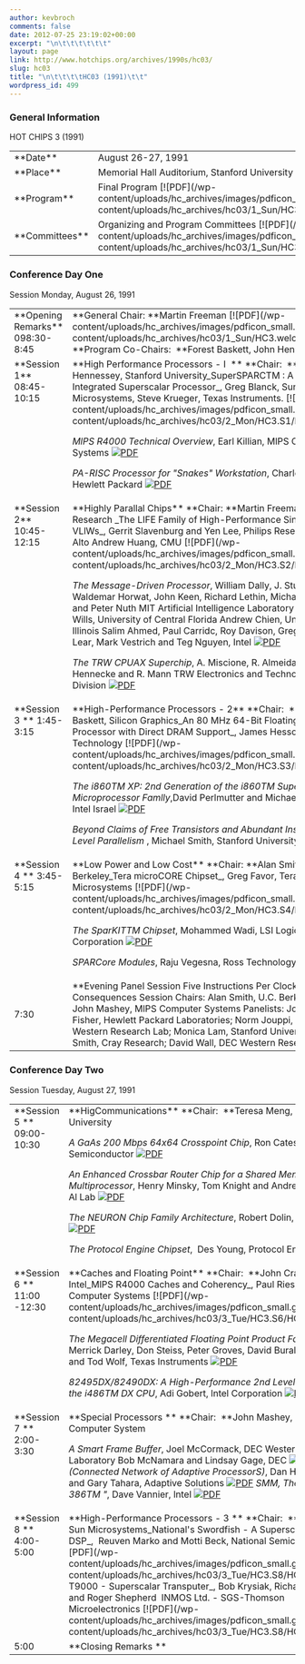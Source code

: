 ```yaml
---
author: kevbroch
comments: false
date: 2012-07-25 23:19:02+00:00
excerpt: "\n\t\t\t\t\t\t"
layout: page
link: http://www.hotchips.org/archives/1990s/hc03/
slug: hc03
title: "\n\t\t\t\tHC03 (1991)\t\t"
wordpress_id: 499
---
```



				







### General Information


<table style="width: 100%;" >
<tbody >
<tr >
HOT CHIPS 3 (1991)
</tr>
<tr >

<td width="20%" >**Date**
</td>

<td >August 26-27, 1991
</td>
</tr>
<tr >

<td >**Place**
</td>

<td >Memorial Hall Auditorium, Stanford University
</td>
</tr>
<tr >

<td >**Program**
</td>

<td >Final Program [![PDF](/wp-content/uploads/hc_archives/images/pdficon_small.gif)](/wp-content/uploads/hc_archives/hc03/1_Sun/HC3.program.pdf)
</td>
</tr>
<tr >

<td >**Committees**
</td>

<td >Organizing and Program Committees [![PDF](/wp-content/uploads/hc_archives/images/pdficon_small.gif)](/wp-content/uploads/hc_archives/hc03/1_Sun/HC3.committee.pdf)
</td>
</tr>
</tbody>
</table>


### 




### Conference Day One


<table style="width: 100%;" >
<tbody >
<tr >
Session
Monday, August 26, 1991
</tr>
<tr valign="top" >

<td >**Opening Remarks**
098:30-8:45
</td>

<td >**General Chair: **Martin Freeman [![PDF](/wp-content/uploads/hc_archives/images/pdficon_small.gif)](/wp-content/uploads/hc_archives/hc03/1_Sun/HC3.welcome.pdf)
**Program Co-Chairs:  **Forest Baskett, John Hennessey
</td>
</tr>
<tr valign="top" >

<td height="229" >**Session 1**
08:45-10:15
</td>

<td >**High Performance Processors - I  **
**Chair:  **John Hennessey, Stanford University_SuperSPARCTM : A Fully Integrated Superscalar Processor_, Greg Blanck, Sun Microsystems, Steve Krueger, Texas Instruments. [![PDF](/wp-content/uploads/hc_archives/images/pdficon_small.gif)](/wp-content/uploads/hc_archives/hc03/2_Mon/HC3.S1/HC3.1.1.pdf)

_MlPS R4000 Technical Overview_, Earl Killian, MlPS Computer Systems [![PDF](/wp-content/uploads/hc_archives/images/pdficon_small.gif)](/wp-content/uploads/hc_archives/hc03/2_Mon/HC3.S1/HC3.1.2.pdf)

_PA-RISC Processor for "Snakes" Workstation_, Charles Kohlhardt, Hewlett Packard [![PDF](/wp-content/uploads/hc_archives/images/pdficon_small.gif)](/wp-content/uploads/hc_archives/hc03/2_Mon/HC3.S1/HC3.1.3.pdf)
</td>
</tr>
<tr valign="top" >

<td >**Session 2**
10:45-12:15
</td>

<td >**Highly Parallal Chips**
**Chair: **Martin Freeman, Philips Research
_The LIFE Family of High-Performance Single Chip VLlWs_, Gerrit Slavenburg and Yen Lee, Philips Research Palo Alto
Andrew Huang, CMU [![PDF](/wp-content/uploads/hc_archives/images/pdficon_small.gif)](/wp-content/uploads/hc_archives/hc03/2_Mon/HC3.S2/HC3.2.1.pdf)

_The Message-Driven Processor_, William Dally, J. Stuart Fiske, Waldemar Horwat, John Keen, Richard Lethin, Michael Noakes and Peter Nuth MIT Artificial Intelligence Laboratory
D. Scott Wills, University of Central Florida
Andrew Chien, University of Illinois
Salim Ahmed, Paul Carridc, Roy Davison, Greg Fyler
Steve Lear, Mark Vestrich and Teg Nguyen, Intel [![PDF](/wp-content/uploads/hc_archives/images/pdficon_small.gif)](/wp-content/uploads/hc_archives/hc03/2_Mon/HC3.S2/HC3.2.2.pdf)

_The TRW CPUAX Superchip_, A. Miscione, R. Almeida, H. Hennecke and R. Mann TRW Electronics and Technology Division [![PDF](/wp-content/uploads/hc_archives/images/pdficon_small.gif)](/wp-content/uploads/hc_archives/hc03/2_Mon/HC3.S2/HC3.2.3.pdf)
</td>
</tr>
<tr valign="top" >

<td >**Session 3 **
1:45-3:15
</td>

<td >**High-Performance Processors - 2**
**Chair:  **Forest Baskett, Silicon Graphics_An 80 MHz 64-Bit Floating Point RISC Processor
with Direct DRAM Support_, James Hesson, Micron Technology [![PDF](/wp-content/uploads/hc_archives/images/pdficon_small.gif)](/wp-content/uploads/hc_archives/hc03/2_Mon/HC3.S3/HC3.3.1.pdf)

_The i860TM XP: 2nd Generation of the i860TM
Supercomputing Microprocessor Famlly_,David Perlmutter and Michael Kagan, Intel Israel [![PDF](/wp-content/uploads/hc_archives/images/pdficon_small.gif)](/wp-content/uploads/hc_archives/hc03/2_Mon/HC3.S3/HC3.3.2.pdf)

_Beyond Claims of Free Transistors and Abundant Instruction-Level Parallelism_ , Michael Smith, Stanford University [![PDF](/wp-content/uploads/hc_archives/images/pdficon_small.gif)](/wp-content/uploads/hc_archives/hc03/2_Mon/HC3.S3/HC3.3.3.pdf)
</td>
</tr>
<tr valign="top" >

<td height="155" >**Session 4 **
3:45-5:15
</td>

<td >**Low Power and Low Cost**
**Chair: **Alan Smith, U.C. Berkeley_Tera microCORE Chipset_, Greg Favor, Tera Microsystems [![PDF](/wp-content/uploads/hc_archives/images/pdficon_small.gif)](/wp-content/uploads/hc_archives/hc03/2_Mon/HC3.S4/HC3.4.1.pdf)

_The SparKITTM Chipset_, Mohammed Wadi, LSI Logic Corporation [![PDF](/wp-content/uploads/hc_archives/images/pdficon_small.gif)](/wp-content/uploads/hc_archives/hc03/2_Mon/HC3.S4/HC3.4.2.pdf)

_SPARCore Modules_, Raju Vegesna, Ross Technology [![PDF](/wp-content/uploads/hc_archives/images/pdficon_small.gif)](/wp-content/uploads/hc_archives/hc03/2_Mon/HC3.S4/HC3.4.3.pdf)
</td>
</tr>
<tr >

<td >7:30
</td>

<td >**Evening Panel Session
Five Instructions Per Clock: Truth or Consequences
Session Chairs: Alan Smith, U.C. Berkeley and
John Mashey, MlPS Computer Systems
Panelists: Joseph A Fisher, Hewlett Packard Laboratories; Norm Jouppi, DEC Western Research Lab;
Monica Lam, Stanford University;
James Smith, Cray Research;
David Wall, DEC Western Research Lab
**
</td>
</tr>
</tbody>
</table>



### Conference Day Two


<table style="width: 100%;" >
<tbody >
<tr >
Session
Tuesday, August 27, 1991
</tr>
<tr valign="top" >

<td >**Session 5 **
09:00-10:30
</td>

<td >**HigCommunications**
**Chair:  **Teresa Meng, Stanford University

_A GaAs 200 Mbps 64x64 Crosspoint Chip_, Ron Cates, Vitesse Semiconductor [![PDF](/wp-content/uploads/hc_archives/images/pdficon_small.gif)](/wp-content/uploads/hc_archives/hc03/3_Tue/HC3.S5/HC3.5.1.pdf)

_An Enhanced Crossbar Router Chip for a Shared Memory
Multiprocessor_, Henry Minsky, Tom Knight and Andre DeHon, MIT Al Lab [![PDF](/wp-content/uploads/hc_archives/images/pdficon_small.gif)](/wp-content/uploads/hc_archives/hc03/3_Tue/HC3.S5/HC3.5.2.pdf)

_The NEURON Chip Family Architecture_, Robert Dolin, Echelon [![PDF](/wp-content/uploads/hc_archives/images/pdficon_small.gif)](/wp-content/uploads/hc_archives/hc03/3_Tue/HC3.S5/HC3.5.3.pdf)

_The Protocol Engine Chipset_,  Des Young, Protocol Engines [![PDF](/wp-content/uploads/hc_archives/images/pdficon_small.gif)](/wp-content/uploads/hc_archives/hc03/3_Tue/HC3.S5/HC3.5.4.pdf)
</td>
</tr>
<tr valign="top" >

<td >**Session 6 **
11:00 -12:30
</td>

<td >**Caches and Floating Point**
**Chair:  **John Crawford, Intel_MlPS R4000 Caches and Coherency_, Paul Ries, MlPS Computer Systems [![PDF](/wp-content/uploads/hc_archives/images/pdficon_small.gif)](/wp-content/uploads/hc_archives/hc03/3_Tue/HC3.S6/HC3.6.1.pdf)

_The Megacell Differentiated Floating Point Product Family_, Merrick Darley, Don Steiss, Peter Groves, David Bural
Maria Gill and Tod Wolf, Texas Instruments [![PDF](/wp-content/uploads/hc_archives/images/pdficon_small.gif)](/wp-content/uploads/hc_archives/hc03/3_Tue/HC3.S6/HC3.6.2.pdf)

_82495DX/82490DX: A High-Performance 2nd Level Cache
for the i486TM DX CPU_, Adi Gobert, lntel Corporation [![PDF](/wp-content/uploads/hc_archives/images/pdficon_small.gif)](/wp-content/uploads/hc_archives/hc03/3_Tue/HC3.S6/HC3.6.3.pdf)
</td>
</tr>
<tr valign="top" >

<td >**Session 7 **
2:00-3:30
</td>

<td >**Special Processors **
**Chair:  **John Mashey, MlPS Computer System

_A Smart Frame Buffer_, Joel McCormack, DEC Western Research Laboratory Bob McNamara and Lindsay Gage, DEC [![PDF](/wp-content/uploads/hc_archives/images/pdficon_small.gif)](/wp-content/uploads/hc_archives/hc03/3_Tue/HC3.S7/HC3.7.1.pdf)_CNAPS (Connected Network of Adaptive ProcessorS)_, Dan Hammerstrom and Gary Tahara, Adaptive Solutions [![PDF](/wp-content/uploads/hc_archives/images/pdficon_small.gif)](/wp-content/uploads/hc_archives/hc03/3_Tue/HC3.S7/HC3.7.2.pdf)
_SMM, The "Virtual 386TM "_, Dave Vannier, lntel [![PDF](/wp-content/uploads/hc_archives/images/pdficon_small.gif)](/wp-content/uploads/hc_archives/hc03/3_Tue/HC3.S7/HC3.7.3.pdf)

</td>
</tr>
<tr valign="top" >

<td >**Session 8 **
4:00-5:00
</td>

<td >**High-Performance Processors - 3 **
**Chair:  **Dave Ditzel, Sun Microsystems_National's Swordfish - A Superscalar with DSP_,  Reuven Marko and Motti Beck, National Semiconductor [![PDF](/wp-content/uploads/hc_archives/images/pdficon_small.gif)](/wp-content/uploads/hc_archives/hc03/3_Tue/HC3.S8/HC3.8.1.pdf)
_
T9000 - Superscalar Transputer_, Bob Krysiak, Richard Forsyth and Roger Shepherd  INMOS Ltd. - SGS-Thomson Microelectronics [![PDF](/wp-content/uploads/hc_archives/images/pdficon_small.gif)](/wp-content/uploads/hc_archives/hc03/3_Tue/HC3.S8/HC3.8.2.pdf)__
</td>
</tr>
<tr >

<td >5:00
</td>

<td >**Closing Remarks
**
</td>
</tr>
</tbody>
</table>








		
